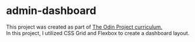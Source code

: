 # admin-dashboard
This project was created as part of <a href="https://www.theodinproject.com/lessons/node-path-intermediate-html-and-css-admin-dashboard">The Odin Project curriculum.</a><br />
In this project, I utilized CSS Grid and Flexbox to create a dashboard layout.
